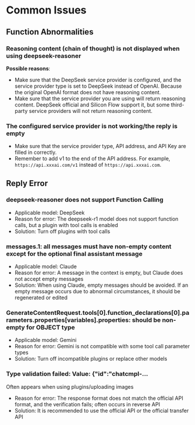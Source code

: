 # Common Issues

## Function Abnormalities

### Reasoning content (chain of thought) is not displayed when using deepseek-reasoner

**Possible reasons**:

- Make sure that the DeepSeek service provider is configured, and the service provider type is set to DeepSeek instead of OpenAI. Because the original OpenAI format does not have reasoning content.
- Make sure that the service provider you are using will return reasoning content. DeepSeek official and Silicon Flow support it, but some third-party service providers will not return reasoning content.

### The configured service provider is not working/the reply is empty

- Make sure that the service provider type, API address, and API Key are filled in correctly.
- Remember to add v1 to the end of the API address. For example, `https://api.xxxai.com/v1` instead of `https://api.xxxai.com`.

## Reply Error

### deepseek-reasoner does not support Function Calling

- Applicable model: DeepSeek
- Reason for error: The deepseek-r1 model does not support function calls, but a plugin with tool calls is enabled
- Solution: Turn off plugins with tool calls

### messages.1: all messages must have non-empty content except for the optional final assistant message

- Applicable model: Claude
- Reason for error: A message in the context is empty, but Claude does not accept empty messages
- Solution: When using Claude, empty messages should be avoided. If an empty message occurs due to abnormal circumstances, it should be regenerated or edited

### GenerateContentRequest.tools[0].function_declarations[0].parameters.properties[variables].properties: should be non-empty for OBJECT type

- Applicable model: Gemini
- Reason for error: Gemini is not compatible with some tool call parameter types
- Solution: Turn off incompatible plugins or replace other models

### Type validation failed: Value: {"id":"chatcmpl-…

Often appears when using plugins/uploading images

- Reason for error: The response format does not match the official API format, and the verification fails; often occurs in reverse API
- Solution: It is recommended to use the official API or the official transfer API

